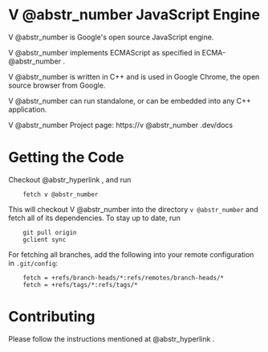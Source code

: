 # V @abstr_number JavaScript Engine

V @abstr_number is Google's open source JavaScript engine.

V @abstr_number implements ECMAScript as specified in ECMA- @abstr_number .

V @abstr_number is written in C++ and is used in Google Chrome, the open source browser from Google.

V @abstr_number can run standalone, or can be embedded into any C++ application.

V @abstr_number Project page: https://v @abstr_number .dev/docs

# Getting the Code

Checkout @abstr_hyperlink , and run
    
    
        fetch v @abstr_number
    

This will checkout V @abstr_number into the directory `v @abstr_number` and fetch all of its dependencies. To stay up to date, run
    
    
        git pull origin
        gclient sync
    

For fetching all branches, add the following into your remote configuration in `.git/config`:
    
    
        fetch = +refs/branch-heads/*:refs/remotes/branch-heads/*
        fetch = +refs/tags/*:refs/tags/*
    

# Contributing

Please follow the instructions mentioned at @abstr_hyperlink .
